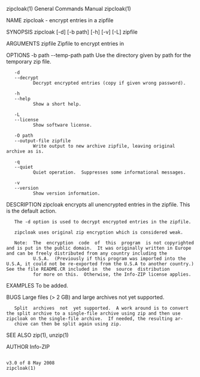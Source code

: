 zipcloak(1)                                                                                General Commands Manual                                                                                zipcloak(1)

NAME
       zipcloak - encrypt entries in a zipfile

SYNOPSIS
       zipcloak [-d] [-b path] [-h] [-v] [-L] zipfile

ARGUMENTS
       zipfile  Zipfile to encrypt entries in

OPTIONS
       -b path
       --temp-path path
              Use the directory given by path for the temporary zip file.

       -d
       --decrypt
              Decrypt encrypted entries (copy if given wrong password).

       -h
       --help
              Show a short help.

       -L
       --license
              Show software license.

       -O path
       --output-file zipfile
              Write output to new archive zipfile, leaving original archive as is.

       -q
       --quiet
              Quiet operation.  Suppresses some informational messages.

       -v
       --version
              Show version information.

DESCRIPTION
       zipcloak encrypts all unencrypted entries in the zipfile.  This is the default action.

       The -d option is used to decrypt encrypted entries in the zipfile.

       zipcloak uses original zip encryption which is considered weak.

       Note:  The  encryption  code  of  this  program  is not copyrighted and is put in the public domain.  It was originally written in Europe and can be freely distributed from any country including the
              U.S.A.  (Previously if this program was imported into the U.S.A, it could not be re-exported from the U.S.A to another country.)  See the file README.CR included in  the  source  distribution
              for more on this.  Otherwise, the Info-ZIP license applies.

EXAMPLES
       To be added.

BUGS
       Large files (> 2 GB) and large archives not yet supported.

       Split  archives  not  yet supported.  A work around is to convert the split archive to a single-file archive using zip and then use zipcloak on the single-file archive.  If needed, the resulting ar‐
       chive can then be split again using zip.

SEE ALSO
       zip(1), unzip(1)

AUTHOR
       Info-ZIP

                                                                                              v3.0 of 8 May 2008                                                                                  zipcloak(1)
